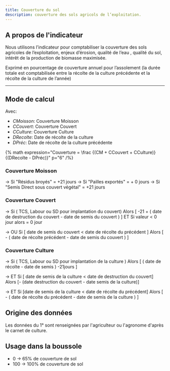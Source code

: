 ```yaml
---
title: Couverture du sol
description: couverture des sols agricols de l’exploitation.
---
```


## A propos de l'indicateur

Nous utilisons l’indicateur pour comptabiliser la couverture des sols agricoles de l’exploitation, enjeux d’érosion, qualité de l’eau , qualité du sol, intérêt de la production de biomasse maximisée.

Exprimé en pourcentage de couverture annuel pour l’assolement (la durée totale est comptabilisée entre la récolte de la culture précédente et la récolte de la culture de l’année)

---

## Mode de calcul

Avec:

- _CMoisson_: Couverture Moisson
- _CCouvert_: Couverture Couvert
- _CCulture_: Couverture Culture
- _DRecolte_: Date de récolte de la culture
- _DPréc_: Date de récolte de la culture précédente

{% math expression="Couverture = \\frac {(CM + CCouvert + CCulture)} {(DRecolte - DPréc)}" p="6" /%}

### Couverture Moisson

→ Si "Résidus broyés" = +21 jours
→ Si "Pailles exportés" = + 0 jours
→ Si "Semis Direct sous couvert végétal" = +21 jours

### Couverture Couvert

→ Si ( TCS, Labour ou SD pour implantation du couvert) Alors [ -21 + ( date de destruction du couvert - date de semis du couvert ) ] ET Si valeur < 0 jour alors = 0 jour

→ OU Si [ date de semis du couvert < date de récolte du précédent ] Alors [ - ( date de récolte précédent - date de semis du couvert ) ]

### Couverture Culture

→ Si ( TCS, Labour ou SD pour implantation de la culture ) Alors [ ( date de récolte - date de semis ) -21jours ]

→ ET Si [ date de semis de la culture < date de destruction du couvert] Alors [- (date destruction du couvert - date semis de la culture)]

→ ET Si [date de semis de la culture < date de récolte du précédent] Alors [ - ( date de récolte du précédent - date de semis de la culture ) ]

## Origine des données

Les données du 1° sont renseignées par l'agriculteur ou l'agronome d'après le carnet de culture.

## Usage dans la boussole

- 0 → 65% de couverture de sol
- 100 → 100% de couverture de sol
